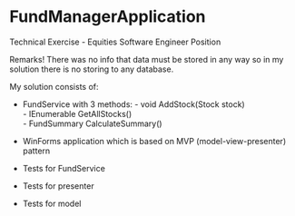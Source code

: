 # FundManagerApplication
Technical Exercise - Equities Software Engineer Position

Remarks!
There was no info that data must be stored in any way so in my solution there is no storing to any database. 

My solution consists of:
- FundService with 3 methods:
		- void AddStock(Stock stock)<br>
		- IEnumerable<Stock> GetAllStocks()<br>
		- FundSummary CalculateSummary()

- WinForms application which is based on MVP (model-view-presenter) pattern

- Tests for FundService
- Tests for presenter
- Tests for model
